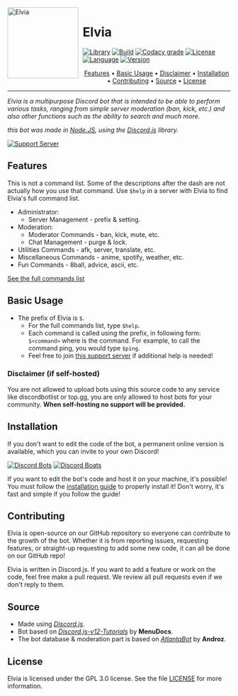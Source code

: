 <img width="160" height="160" align="left" style="float: left; margin: 0 10px 10px 0;" alt="Elvia" src="https://i.imgur.com/EDf862b.jpeg">

# Elvia

[![Library](https://img.shields.io/badge/library-discord.js-5865f2?style=for-the-badge)](https://discord.js.org/#/)
[![Build](https://img.shields.io/github/workflow/status/Rygent/Elvia/ESLint?logo=github&style=for-the-badge)](https://github.com/Rygent/Elvia/actions/workflows/lint.yml)
[![Codacy grade](https://img.shields.io/codacy/grade/f7c237153ea545059c7d0521e59def69/main?logo=codacy&style=for-the-badge)](https://app.codacy.com/gh/Rygent/Elvia/dashboard)
[![License](https://img.shields.io/github/license/Rygent/Elvia?style=for-the-badge)](./LICENSE)
[![Language](https://img.shields.io/github/languages/top/Rygent/Elvia?color=f0db4f&logoColor=white&style=for-the-badge)]()
[![Version](https://img.shields.io/github/package-json/v/Rygent/Elvia/main?label=version&color=ff4949&style=for-the-badge)](./package.json)

<p align="center">
  <a href="#features">Features</a>
  •
  <a href="#basic-usage">Basic Usage</a>
  •
  <a href="#disclaimer-if-self-hosted">Disclaimer</a>
  •
  <a href="#installation">Installation</a>
  •
  <a href="#contributing">Contributing</a>
  •
  <a href="#source">Source</a>
  •
  <a href="#license">License</a>
</p>

---

<i>Elvia is a multipurpose Discord bot that is intended to be able to perform various tasks, ranging from simple server moderation (ban, kick, etc.)
and also other functions such as the ability to search and much more.

this bot was made in
[Node.JS](https://nodejs.org),
using the [Discord.js](https://discord.js.org/#/) library.
</i>

[![Support Server](https://discord.com/api/guilds/708659047057981451/embed.png?style=banner2)](https://discord.gg/FD5MMabf8Y)

## Features
This is not a command list. Some of the descriptions after the dash are not actually
how you use that command. Use `$help` in a server with Elvia to find Elvia's full command list.

* Administrator:
  * Server Management - prefix & setting.
* Moderation:
  * Moderator Commands - ban, kick, mute, etc.
  * Chat Management - purge & lock.
* Utilities Commands - afk, server, translate, etc.
* Miscellaneous Commands - anime, spotify, weather, etc.
* Fun Commands - 8ball, advice, ascii, etc.

[See the full commands list](https://rygent.gitbook.io/elvia/commands)

## Basic Usage
* The prefix of Elvia is `$`.
  * For the full commands list, type `$help`.
  * Each command is called using the prefix, in following form: `$<command>` where is the command. For example, to call the command ping, you would type `$ping`.
  * Feel free to join [this support server](https://discord.gg/FD5MMabf8Y) if additional help is needed!

### Disclaimer (if self-hosted)

You are not allowed to upload bots using this source code to any service like discordbotlist or top.gg, you are only allowed to host bots for your community. **When self-hosting no support will be provided.**

## Installation
If you don't want to edit the code of the bot, a permanent online version is available, which you can invite to your own Discord!

[![Discord Bots](https://top.gg/api/widget/614645495779819551.svg)](https://top.gg/bot/614645495779819551)
[![Discord Boats](https://discord.boats/api/widget/614645495779819551)](https://discord.boats/bot/614645495779819551)

If you want to edit the bot's code and host it on your machine, it's possible!  
You must follow the [installation guide](https://rygent.gitbook.io/elvia/installation) to properly install it! Don't worry, it's fast and simple if you follow the guide!

## Contributing
Elvia is open-source on our GitHub repository so everyone can contribute to the growth of the bot.
Whether it is from reporting issues, requesting features, or straight-up requesting to add some new code, it can all be done on our GitHub repo!

Elvia is written in Discord.js. If you want to add a feature or work on the code, feel free make a pull request. 
We review all pull requests even if we don't reply to them.

## Source
* Made using <i>[Discord.js](https://github.com/discordjs/discord.js)</i>.
* Bot based on <i>[Discord.js-v12-Tutorials](https://github.com/MenuDocs/Discord.js-v12-Tutorials)</i> by **MenuDocs**.
* The bot database & moderation part is based on <i>[AtlantaBot](https://github.com/Androz2091/AtlantaBot)</i> by **Androz**.

## License
Elvia is licensed under the GPL 3.0 license. See the file [LICENSE](./LICENSE) for more information.